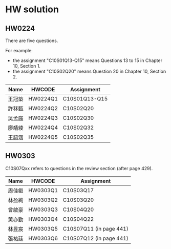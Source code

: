 # HW solution

## HW0224

There are five questions. 

For example:
- the assignment "C10S01Q13-Q15" means Questions 13 to 15 in Chapter 10, Section 1. 
- the assignment "C10S02Q20"  means Question 20 in Chapter 10, Section 2. 

| Name   | HWCODE   | Assignment      |
|--------|---------|----------------|
| 王冠築  | HW0224Q1 | C10S01Q13-Q15  |
| 許秝甄  | HW0224Q2 | C10S02Q20      |
| 吳孟庭  | HW0224Q3 | C10S02Q30      |
| 廖靖綾  | HW0224Q4 | C10S02Q32      |
| 王語涵  | HW0224Q5 | C10S02Q35      |


## HW0303

C10S07Qxx refers to questions in the review section (after page 429). 

| Name  | HWCODE   | Assignment  |
|-------|---------|------------|
| 周佳叡 | HW0303Q1 | C10S03Q17  |
| 林盈絢 | HW0303Q2 | C10S03Q20  |
| 曾啟豪 | HW0303Q3 | C10S04Q20  |
| 黃亦勤 | HW0303Q4 | C10S04Q22  |
| 林昱宸 | HW0303Q5 | C10S07Q11  (in page 441)|
| 張祐廷 | HW0303Q6 | C10S07Q12  (in page 441)|
